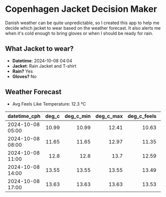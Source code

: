 
# Copenhagen Jacket Decision Maker

Danish weather can be quite unpredictable, so I created this app to help me decide which jacket to wear based on the weather forecast. 
It also alerts me when it's cold enough to bring gloves or when I should be ready for rain.

## What Jacket to wear?

- **Datetime**: 2024-10-08 04:04
- **Jacket**: Rain Jacket and T-shirt
- **Rain?** Yes
- **Gloves?** No

## Weather Forecast
- Avg Feels Like Temperature: 12.3 °C

| datetime_cph     |   deg_c |   deg_c_min |   deg_c_max |   deg_c_feels | weather   | wind   | rain   |
|:-----------------|--------:|------------:|------------:|--------------:|:----------|:-------|:-------|
| 2024-10-08 05:00 |   10.99 |       10.99 |       12.41 |         10.63 | Clouds    | Low    | None   |
| 2024-10-08 08:00 |   11.65 |       11.65 |       12.97 |         11.35 | Clouds    | Low    | None   |
| 2024-10-08 11:00 |   12.8  |       12.8  |       13.7  |         12.59 | Rain      | Medium | Low    |
| 2024-10-08 14:00 |   13.55 |       13.55 |       13.55 |         13.49 | Rain      | High   | Low    |
| 2024-10-08 17:00 |   13.63 |       13.63 |       13.63 |         13.53 | Rain      | Medium | Low    |
        